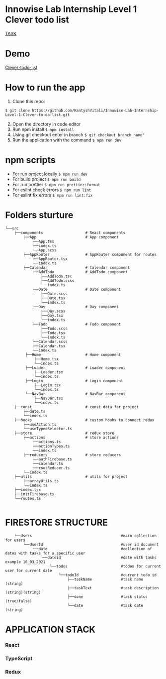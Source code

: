 # Innowise Lab Internship Level 1 Clever todo list
[TASK](https://docs.google.com/document/d/1heFuihWrsw14bCpUdr6fla9ysqE6IrsobSMKAOpBiKA)

# Demo
[Clever-todo-list](https://lucid-mestorf-bf405b.netlify.app/)

# How to run the app
1. Clone this repo:
  ```
  $ git clone https://github.com/KantyshVitali/Innowise-Lab-Internship-Level-1-Clever-to-do-list.git
  ```
2. Open the directory in code editor
3. Run npm install
  ```$ npm install```
4. Using git checkout enter in branch
	 ```$ git checkout branch_name"``` 
5.  Run the application with the command
      ```$ npm run dev```

# npm scripts
- For run project locally 
```$ npm run dev```
- For build project 
```$ npm run build```
- For run prettier
```$ npm run prettier:format```
- For eslint check errors
```$ npm run lint```
- For eslint fix errors
```$ npm run lint:fix```


# Folders sturture
```
└──src
    ├──components					# React components
        ├──App						# App component
            ├──App.tsx
            ├──index.ts
            └──App.scss
        ├──AppRouter				# AppRouter component for routes
            ├──AppRouter.tsx
            └──index.ts  
        ├──Calendar					# Calendar component
            ├──AddTodo				# AddTodo component
                ├──AddTodo.tsx
                ├──AddTodo.scss
                └──index.ts
            ├──Date					# Date component
                ├──Date.scss
                ├──Date.tsx
                └──index.ts
            ├──Day					# Day component
                ├──Day.scss
                ├──Day.tsx
                └──index.ts
            ├──Todo					# Todo component
                ├──Todo.scss
                ├──Todo.tsx
                └──index.ts
            ├──Calendar.scss		
            ├──Calendar.tsx
            └──index.ts       
         ├──Home					# Home component
             ├──Home.tsx
             └──index.ts
         ├──Loader					# Loader component
             ├──Loader.tsx
             └──index.ts
         ├──Login					# Login component
             ├──Login.tsx
             └──index.ts
         └──NavBar					# NavBar component
             ├──NavBar.tsx
             └──index.ts
	├──const						# const data for project
	    ├──date.ts
	    └──index.ts
    ├──hooks						# custom hooks to connect redux
	    ├──useAction.ts
	    └──useTypedSelector.ts
	├──store						# redux store
	    ├──actions					# store actions
		    ├──actions.ts			
		    ├──actionTypes.ts
		    └──index.ts
	    ├──reducers					# store reducers
		    ├──authFirebase.ts
		    ├──calendar.ts
		    └──rootReducer.ts
	    └──index.ts
    ├──utils						# utils for project
	    ├──arrayUtils.ts
	    └──index.ts
	├──index.tsx					
	├──initFirebase.ts				
	└──routes.ts					
	    
```
# FIRESTORE STRUCTURE

```
    └──Users                            			#main collection for users
	    └──UserId                       			#user id document
	        └──date                    				#collection of dates with tasks for a specific user
	            └──dateid               			#date with tasks example 16_03_2021
				    └──todos						#todos for current user for current date
					    └──todoId					#current todo id	                        
	                        ├──taskName         	#task name (string)
                            ├──taskText         	#task description (string)(string)
                            ├──done            		#task status (true/false)
                            └──date             	#task date (string)

```
 # APPLICATION STACK
 
### React

### TypeScript

### Redux
